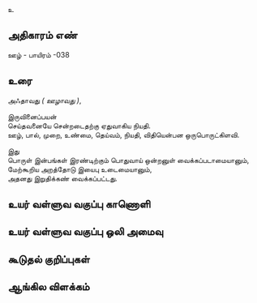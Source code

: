 உ


## அதிகாரம் எண்

ஊழ் - பாயிரம் -038

## உரை

அஃதாவது _( ஊழாவது )_,  

இருவினைப்பயன்  
செய்தவனையே சென்றடைதற்கு ஏதுவாகிய நியதி.  
ஊழ், பால், முறை, உண்மை, தெய்வம், நியதி, விதியென்பன ஒருபொருட்கிளவி.  

இது  
பொருள் இன்பங்கள் இரண்டிற்கும் பொதுவாய் ஒன்றனுள் வைக்கப்படாமையானும்,  
மேற்கூறிய அறத்தோடு இயைபு உடைமையானும்,  
அதனது இறுதிக்கண் வைக்கப்பட்டது.


## உயர் வள்ளுவ வகுப்பு காணொளி


## உயர் வள்ளுவ வகுப்பு ஒலி அமைவு 


## கூடுதல் குறிப்புகள்


## ஆங்கில விளக்கம்

